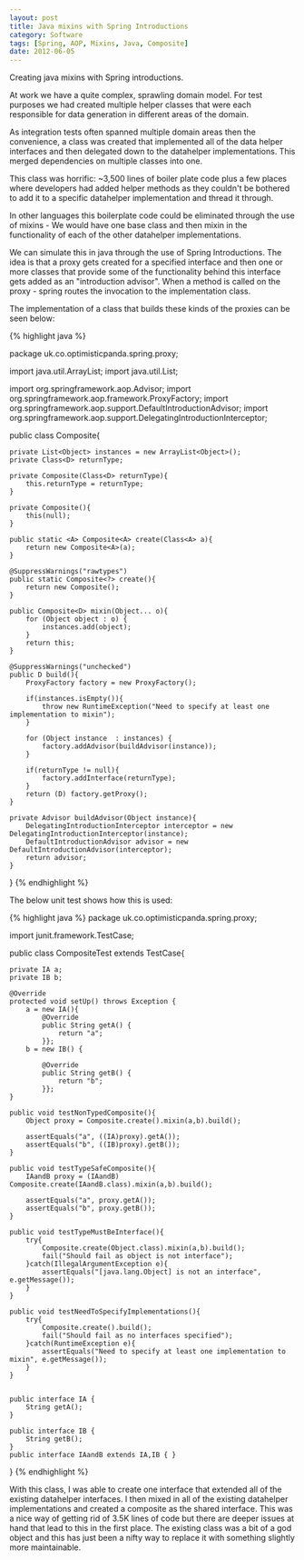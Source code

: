 ```yaml
---
layout: post
title: Java mixins with Spring Introductions
category: Software
tags: [Spring, AOP, Mixins, Java, Composite]
date: 2012-06-05
---
```


<p>Creating java mixins with Spring introductions.</p>

<p>At work we have a quite complex, sprawling domain model. For test purposes we had created multiple helper classes that were each responsible for data generation in different areas of the domain. </p> 
<p>As integration tests often spanned multiple domain areas then the convenience, a class was created that implemented all of the data helper interfaces and then delegated down to the datahelper implementations. This merged dependencies on multiple classes into one. 
</p>
<p>This class was horrific: ~3,500 lines of boiler plate code plus a few places where developers had added helper methods as they couldn't be bothered to add it to a specific datahelper implementation and thread it through.</p>       
<p>In other languages this boilerplate code could be eliminated through the use of mixins - We would have one base class and then mixin in the functionality of each of the other datahelper implementations.</p>      

<p>We can simulate this in java through the use of Spring Introductions. The idea is that a proxy gets created for a specified interface and then one or more classes that provide some of the functionality behind this interface gets added as an "introduction advisor". When a method is called on the proxy - spring routes the invocation to the implementation class.</p>       

<p>The implementation of a class that builds these kinds of the proxies can be seen below: 

{% highlight java %}

package uk.co.optimisticpanda.spring.proxy;

import java.util.ArrayList;
import java.util.List;

import org.springframework.aop.Advisor;
import org.springframework.aop.framework.ProxyFactory;
import org.springframework.aop.support.DefaultIntroductionAdvisor;
import org.springframework.aop.support.DelegatingIntroductionInterceptor;

public class Composite<D>{

	private List<Object> instances = new ArrayList<Object>();
	private Class<D> returnType;
	
	private Composite(Class<D> returnType){
		this.returnType = returnType;
	}
	
	private Composite(){
		this(null);
	}
	
	public static <A> Composite<A> create(Class<A> a){
		return new Composite<A>(a);
	}
	
	@SuppressWarnings("rawtypes")
	public static Composite<?> create(){
		return new Composite();
	}
	
	public Composite<D> mixin(Object... o){
		for (Object object : o) {
			instances.add(object);
		}
		return this;
	}
	
	@SuppressWarnings("unchecked")
	public D build(){
		ProxyFactory factory = new ProxyFactory();
		
		if(instances.isEmpty()){
			throw new RuntimeException("Need to specify at least one implementation to mixin");
		}
		
		for (Object instance  : instances) {
			factory.addAdvisor(buildAdvisor(instance));
		}

		if(returnType != null){
			factory.addInterface(returnType);
		}
		return (D) factory.getProxy();
	}
	
	private Advisor buildAdvisor(Object instance){
		DelegatingIntroductionInterceptor interceptor = new DelegatingIntroductionInterceptor(instance);
		DefaultIntroductionAdvisor advisor = new DefaultIntroductionAdvisor(interceptor);
		return advisor;
	}
	
 }
{% endhighlight %}

<p>The below unit test shows how this is used:</p> 

{% highlight java %}
package uk.co.optimisticpanda.spring.proxy;

import junit.framework.TestCase;


public class CompositeTest extends TestCase{

	private IA a;
	private IB b;

	@Override
	protected void setUp() throws Exception {
		a = new IA(){
			@Override
			public String getA() {
				return "a";
			}};
		b = new IB() {
			
			@Override
			public String getB() {
				return "b";
			}};
	}

	public void testNonTypedComposite(){
		Object proxy = Composite.create().mixin(a,b).build();
		
		assertEquals("a", ((IA)proxy).getA());
		assertEquals("b", ((IB)proxy).getB());
	}
	
	public void testTypeSafeComposite(){
		IAandB proxy = (IAandB) Composite.create(IAandB.class).mixin(a,b).build();
		
		assertEquals("a", proxy.getA());
		assertEquals("b", proxy.getB());
	}
	
	public void testTypeMustBeInterface(){
		try{
			Composite.create(Object.class).mixin(a,b).build();
			fail("Should fail as object is not interface");
		}catch(IllegalArgumentException e){
			assertEquals("[java.lang.Object] is not an interface", e.getMessage());
		}
	}

	public void testNeedToSpecifyImplementations(){
		try{
			Composite.create().build();
			fail("Should fail as no interfaces specified");
		}catch(RuntimeException e){
			assertEquals("Need to specify at least one implementation to mixin", e.getMessage());
		}
	}


	public interface IA {
		String getA();
	}

	public interface IB {
		String getB();
	}
	public interface IAandB extends IA,IB {	}

}
{% endhighlight %}

<p>With this class, I was able to create one interface that extended all of the existing datahelper interfaces. I then mixed in all of the existing datahelper implementations and created a composite as the shared interface. 
This was a nice way of getting rid of 3.5K lines of code but there are deeper issues at hand that lead to this in the first place. The existing class was a bit of a god object and this has just been a nifty way to replace it with something slightly more maintainable.
</p>
